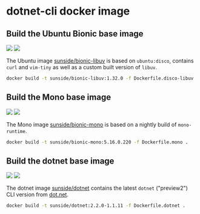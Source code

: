 # dotnet-cli docker image

## Build the Ubuntu Bionic base image

[![](https://images.microbadger.com/badges/version/sunside/trusty-libuv.svg)](http://microbadger.com/images/sunside/trusty-libuv "Get your own version badge on microbadger.com") [![](https://images.microbadger.com/badges/image/sunside/bionic-libuv.svg)](http://microbadger.com/images/sunside/xenial-libuv "Get your own image badge on microbadger.com")

The Ubuntu image [sunside/bionic-libuv](https://hub.docker.com/r/sunside/disco-libuv/) is based on `ubuntu:disco`, contains `curl` and `vim-tiny` as well as a custom built version of `libuv`.

```bash
docker build -t sunside/bionic-libuv:1.32.0 -f Dockerfile.disco-libuv .
```

## Build the Mono base image

[![](https://images.microbadger.com/badges/version/sunside/xenial-mono.svg)](http://microbadger.com/images/sunside/trusty-mono "Get your own version badge on microbadger.com") [![](https://images.microbadger.com/badges/image/sunside/xenial-mono.svg)](http://microbadger.com/images/sunside/xenial-mono "Get your own image badge on microbadger.com")

The Mono image [sunside/bionic-mono](https://hub.docker.com/r/sunside/bionic-mono/) is based on a nightly build of `mono-runtime`.

```bash
docker build -t sunside/bionic-mono:5.16.0.220 -f Dockerfile.mono .
```

## Build the dotnet base image

[![](https://images.microbadger.com/badges/version/sunside/dotnet.svg)](http://microbadger.com/images/sunside/dotnet "Get your own version badge on microbadger.com") [![](https://images.microbadger.com/badges/image/sunside/dotnet.svg)](http://microbadger.com/images/sunside/dotnet "Get your own image badge on microbadger.com")

The dotnet image [sunside/dotnet](https://hub.docker.com/r/sunside/dotnet/) contains the latest  `dotnet` ("preview2") CLI version from [dot.net](https://dot.net).

```bash
docker build -t sunside/dotnet:2.2.0-1.1.11 -f Dockerfile.dotnet .
```
